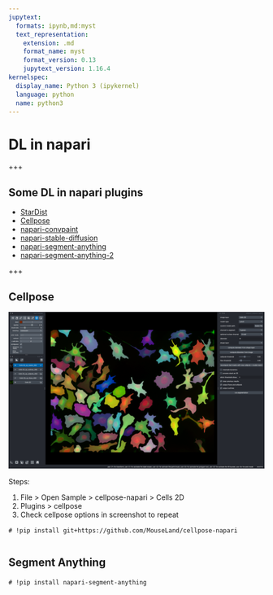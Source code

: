```yaml
---
jupytext:
  formats: ipynb,md:myst
  text_representation:
    extension: .md
    format_name: myst
    format_version: 0.13
    jupytext_version: 1.16.4
kernelspec:
  display_name: Python 3 (ipykernel)
  language: python
  name: python3
---
```


# DL in napari

+++

## Some DL in napari plugins

- [StarDist](https://github.com/stardist/stardist-napari)
- [Cellpose](https://github.com/MouseLand/cellpose-napari)
- [napari-convpaint](https://github.com/guiwitz/napari-convpaint)
- [napari-stable-diffusion](https://github.com/kephale/napari-stable-diffusion)
- [napari-segment-anything](https://github.com/royerlab/napari-segment-anything)
- [napari-segment-anything-2](https://github.com/JoOkuma/napari-segment-anything-2)

+++

## Cellpose

![A 2D cell segmentation with cellpose shown in napari](./resources/cellpose_screenshot.png)

Steps:

1. File > Open Sample > cellpose-napari > Cells 2D
2. Plugins > cellpose
3. Check cellpose options in screenshot to repeat

```{code-cell} ipython3
# !pip install git+https://github.com/MouseLand/cellpose-napari
```

```{code-cell} ipython3

```

## Segment Anything

```{code-cell} ipython3
# !pip install napari-segment-anything
```

